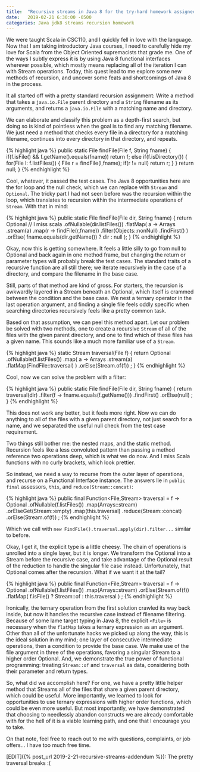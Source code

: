 ```yaml
---
title:  "Recursive streams in Java 8 for the try-hard homework assignee"
date:   2019-02-21 6:30:00 -0500
categories: Java jdk8 streams recursion homework
---
```


We were taught Scala in CSC110, and I quickly fell in love with the language.
Now that I am taking introductory Java courses, I need to carefully hide my
love for Scala from the Object Oriented supremacists that grade me. One of the
ways I subtly express it is by using Java 8 functional interfaces wherever
possible, which mostly means replacing all of the iteration I can with Stream
operations. Today, this quest lead to me explore some new methods of recursion,
and uncover some feats and shortcomings of Java 8 in the process.

It all started off with a pretty standard recursion assignment: Write a method
that takes a `java.io.File` parent directory and a `String` filename as its
arguments, and returns a `java.io.File` with a matching name and directory.

We can elaborate and classify this problem as a depth-first search, but doing
so is kind of pointless when the goal is to find any matching filename. We just
need a method that checks every file in a directory for a matching filename,
continues into every directory in that directory, and repeats.

{% highlight java %}
public static File findFile(File f, String fname)
{
  if(f.isFile() && f.getName().equals(fname))
    return f;
  else if(f.isDirectory()) {
    for(File l: f.listFiles()) {
      File r = findFile(l,fname);
      if(r != null)
        return r;
    }
  }
  return null;
}
{% endhighlight %}

Cool, whatever, it passed the test cases. The Java 8 opportunities here are the
for loop and the null check, which we can replace with `Stream` and `Optional`.
The tricky part I had not seen before was the recursion within the loop, which
translates to recursion within the intermediate operations of `Stream`. With
that in mind:

{% highlight java %}
public static File findFile(File dir, String fname)
{
  return Optional // I miss scala
    .ofNullable(dir.listFiles())
    .flatMap( a -> Arrays
      .stream(a)
      .map(r -> findFile(r,fname))
      .filter(Objects::nonNull)
      .findFirst()
    )
    .orElse( fname.equals(dir.getName()) ? dir : null );
}
{% endhighlight %}

Okay, now this is getting somewhere. It feels a little silly to go from null
to Optional and back again in one method frame, but changing the return or
parameter types will probably break the test cases. The standard traits of a
recursive function are all still there; we iterate recursively in the case
of a directory, and compare the filename in the base case.

Still, parts of that method are kind of gross. For starters, the recursion is
awkwardly layered in a Stream beneath an Optional, which itself is crammed
between the condition and the base case. We nest a ternary operator in the last
operation argument, and finding a single file feels oddly specific when
searching directories recursively feels like a pretty common task.

Based on that assumption, we can peel this method apart. Let our problem be
solved with two methods, one to create a recursive `Stream` of all of the files
with the given parent directory, and one to find which of these files has a
given name. This sounds like a much more familiar use of a `Stream`.

{% highlight java %}
static Stream<File> traversal(File f) {
  return Optional
    .ofNullable(f.listFiles())
    .map( a -> Arrays
      .stream(a)
      .flatMap(FindFile::traversal)
    )
    .orElse(Stream.of(f))
    ;
}
{% endhighlight %}

Cool, now we can solve the problem with a filter:

{% highlight java %}
public static File findFile(File dir, String fname) {
  return traversal(dir)
    .filter(f -> fname.equals(f.getName()))
    .findFirst()
    .orElse(null)
    ;
}
{% endhighlight %}

This does not work any better, but it feels more right. Now we can do anything
to all of the files with a given parent directory, not just search for a name,
and we separated the useful null check from the test case requirement.

Two things still bother me: the nested maps, and the static method. Recursion
feels like a less convoluted pattern than passing a method reference two
operations deep, which is what we do now. And I miss Scala functions with no
curly brackets, which look prettier.

So instead, we need a way to recurse from the outer layer of operations, and
recurse on a Functional Interface instance. The answers lie in `public final`
assessors, `this`, and `reduce(Stream::concat)`:

{% highlight java %}
public final Function<File,Stream<File>> traversal = f -> Optional
  .ofNullable(f.listFiles())
  .map(Arrays::stream)
  .orElseGet(Stream::empty)
  .map(this.traversal)
  .reduce(Stream::concat)
  .orElse(Stream.of(f))
  ;
{% endhighlight %}

Which we call with `new FindFile().traversal.apply(dir).filter...` similar to
before.

Okay, I get it, the explicit type is a little cheesy. The chain of operations
is unrolled into a single layer, but it is longer. We transform the Optional
into a Stream before the recursive case, and take advantage of the Optional
result of the reduction to handle the singular file case instead. Unfortunately,
that Optional comes after the recursion. What if we want it at the tail?

{% highlight java %}
public final Function<File,Stream<File>> traversal = f -> Optional
  .ofNullable(f.listFiles())
  .map(Arrays::stream)
  .orElse(Stream.of(f))
  .<File>flatMap( f.isFile() ? Stream::of : this.traversal )
  ;
{% endhighlight %}

Ironically, the ternary operation from the first solution crawled its way back
inside, but now it handles the recursive case instead of filename filtering.
Because of some lame target typing in Java 8, the explicit `<File>` is
necessary when the `flatMap` takes a ternary expression as an argument. Other
than all of the unfortunate hacks we picked up along the way, this is the ideal
solution in my mind; one layer of consecutive intermediate operations, then a
condition to provide the base case. We make use of the file argument in three
of the operations, favoring a singular Stream to a higher order Optional. And,
we demonstrate the true power of functional programming: treating `Stream::of`
and `traversal` as data, considering both their parameter and return types.

So, what did we accomplish here? For one, we have a pretty little helper method
that Streams all of the files that share a given parent directory, which could
be useful. More importantly, we learned to look for opportunities to use
ternary expressions with higher order functions, which could be even more
useful. But most importantly, we have demonstrated that choosing to needlessly
abandon constructs we are already comfortable with for the hell of it is a
viable learning path, and one that I encourage you to take.

On that note, feel free to reach out to me with questions, complaints, or
job offers... I have too much free time.

[EDIT]({% post_url 2019-2-21-recursive-streams-addendum %}): The pretty
traversal breaks :(
